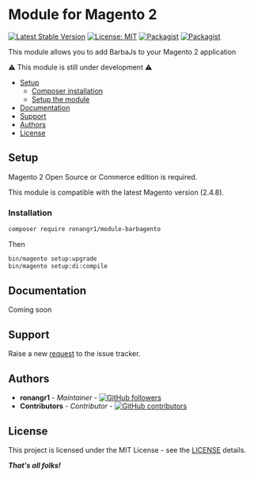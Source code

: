 # Module for Magento 2

[![Latest Stable Version](https://img.shields.io/packagist/v/ronangr1/module-barbagento.svg?style=flat-square)](https://packagist.org/packages/ronangr1/module-barbagento)
[![License: MIT](https://img.shields.io/github/license/ronangr1/m2-barbagento.svg?style=flat-square)](./LICENSE)
[![Packagist](https://img.shields.io/packagist/dt/ronangr1/module-barbagento.svg?style=flat-square)](https://packagist.org/packages/ronangr1/module-barbagento/stats)
[![Packagist](https://img.shields.io/packagist/dm/ronangr1/module-barbagento.svg?style=flat-square)](https://packagist.org/packages/ronangr1/module-barbagento/stats)

This module allows you to add BarbaJs to your Magento 2 application

:warning: This module is still under development :warning:

- [Setup](#setup)
    - [Composer installation](#composer-installation)
    - [Setup the module](#setup-the-module)
- [Documentation](#documentation)
- [Support](#support)
- [Authors](#authors)
- [License](#license)

## Setup

Magento 2 Open Source or Commerce edition is required.

This module is compatible with the latest Magento version (2.4.8).

### Installation

```bash
composer require ronangr1/module-barbagento
```

Then

```bash
bin/magento setup:upgrade
bin/magento setup:di:compile
```

## Documentation

Coming soon

## Support

Raise a new [request](https://github.com/ronangr1/m2-barbagento/issues) to the issue tracker.

## Authors

- **ronangr1** - *Maintainer* - [![GitHub followers](https://img.shields.io/github/followers/ronangr1.svg?style=social)](https://github.com/ronangr1)
- **Contributors** - *Contributor* - [![GitHub contributors](https://img.shields.io/github/contributors/ronangr1/m2-barbagento.svg?style=flat-square)](https://github.com/ronangr1/m2-barbagento/graphs/contributors)

## License

This project is licensed under the MIT License - see the [LICENSE](./LICENSE) details.

***That's all folks!***
